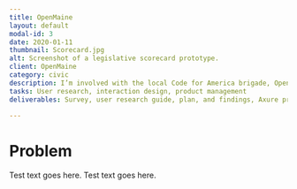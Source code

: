 ```yaml
---
title: OpenMaine
layout: default
modal-id: 3
date: 2020-01-11
thumbnail: Scorecard.jpg
alt: Screenshot of a legislative scorecard prototype.
client: OpenMaine
category: civic
description: I’m involved with the local Code for America brigade, Open Maine. Launched projects include a state legislative scorecard used by <a href=http://mpascorecard.org/all-scores>Maine People's Alliance</a> and <a heref=http://maineaflcio.openscorecard.org/all-scores>Maine AFL-CIO</a>.
tasks: User research, interaction design, product management
deliverables: Survey, user research guide, plan, and findings, Axure prototype

---
```

# Problem

Test text goes here.
Test text goes here.

